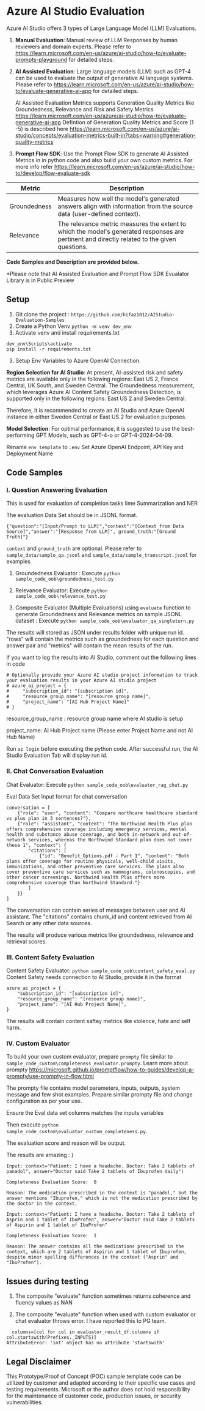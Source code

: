 # Azure AI Studio Evaluation
Azure AI Studio offers 3 types of Large Language Model (LLM) Evaluations.

1. **Manual Evaluation**: Manual review of LLM Responses by human reviewers and domain experts. Please refer to https://learn.microsoft.com/en-us/azure/ai-studio/how-to/evaluate-prompts-playground for detailed steps.

2. **AI Assisted Evaluation**: Large language models (LLM) such as GPT-4 can be used to evaluate the output of generative AI language systems. Please refer to https://learn.microsoft.com/en-us/azure/ai-studio/how-to/evaluate-generative-ai-app for detailed steps.

    AI Assisted Evaluation Metrics supports Generation Quality Metrics like Groundedness, Relevance and Risk and Safety Metrics https://learn.microsoft.com/en-us/azure/ai-studio/how-to/evaluate-generative-ai-app 
    Defintion of Generation Quality Metrics and Score (1 -5) is described here https://learn.microsoft.com/en-us/azure/ai-studio/concepts/evaluation-metrics-built-in?tabs=warning#generation-quality-metrics

3. **Prompt Flow SDK**: Use the Prompt Flow SDK to generate AI Assisted Metrics in in python code and also build your own custom metrics. For more info refer https://learn.microsoft.com/en-us/azure/ai-studio/how-to/develop/flow-evaluate-sdk 

| Metric    | Description |
|----------|----------|
|   Groundedness  |  Measures how well the model's generated answers align with information from the source data (user-defined context). |
|   Relevance  |   The relevance metric measures the extent to which the model's generated responses are pertinent and directly related to the given questions. |

**Code Samples and Description are provided below.** 

*Please note that AI Assisted Evaluation and Prompt Flow SDK Evualator Library is in Public Preview

## Setup
1. Git clone the project : `https://github.com/hifaz1012/AIStudio-Evaluation-Samples`
2. Create a Python Venv ```python -m venv dev_env```
2. Activate venv and install requirements.txt
```
dev_env\Scripts\activate
pip install -r requirements.txt
```
3. Setup Env Variables to Azure OpenAI Connection.

**Region Selection for AI Studio**: At present, AI-assisted risk and safety metrics are available only in the following regions: East US 2, France Central, UK South, and Sweden Central. The Groundedness measurement, which leverages Azure AI Content Safety Groundedness Detection, is supported only in the following regions: East US 2 and Sweden Central.

Therefore, it is recommended to create an AI Studio and Azure OpenAI instance in either Sweden Central or East US 2 for evaluation purposes.

**Model Selection**: For optimal performance, it is suggested to use the best-performing GPT Models, such as GPT-4-o or GPT-4-2024-04-09.

Rename `env_template` to `.env`
Set Azure OpenAI Endpoint, API Key and Deployment Name

## Code Samples

### I. Question Answering Evaluation
This is used for evaluation of completion tasks lime Summarization and NER

The evaluation Data Set should be in JSONL format.

```
{"question":"[Input/Prompt to LLM]","context":"[Context from Data Source]","answer":"[Response from LLM]", ground_truth:"[Ground Truth]"}
```

`context` and `ground_truth` are optional.
Please refer to `sample_data/sample_qa.jsonl` and `sample_data/sample_transcript.jsonl` for examples

1. Groundedness Evaluator : Execute `python sample_code_oob\groundedness_test.py`

2. Relevance Evaluator: Execute `python sample_code_oob\relevance_test.py`

3. Composite Evaluator (Multiple Evaluations) using `evaluate` function to generate Groundedness and Relevance metrics on sample JSONL dataset : Execute `python sample_code_oob\evaluator_qa_singleturn.py`

The results will stored as JSON under results folder with unique run id. "rows" will contain the metrics such as groundedness for each question and answer pair and "metrics" will contain the mean results of the run.

If you want to log the results into AI Studio, comment out the following lines in code
```
# Optionally provide your Azure AI studio project information to track your evaluation results in your Azure AI studio project
# azure_ai_project = {
#     "subscription_id": "[subscription id]",
#     "resource_group_name": "[resource group name]",
#     "project_name": "[AI Hub Project Name]"
# }
```

resource_group_name : resource group name where AI studio is setup

project_name: AI Hub Project name (Please enter Project Name and not AI Hub Name)

Run `az login` before executing the python code. After successful run, the AI Studio Evaluation Tab will display run id.

### II. Chat Conversation Evaluation

Chat Evaluator: Execute `python sample_code_oob\evaluator_rag_chat.py`

Eval Data Set Input format for chat conversation
```
conversation = [
    {"role": "user", "content": "Compare northcare healthcare standard vs plus plan in 3 sentences?"},
    {"role": "assistant", "content": "The Northwind Health Plus plan offers comprehensive coverage including emergency services, mental health and substance abuse coverage, and both in-network and out-of-network services, whereas the Northwind Standard plan does not cover these 1", "context": {
        "citations": [
            {"id": "Benefit_Options.pdf - Part 1", "content": "Both plans offer coverage for routine physicals, well-child visits, immunizations, and other preventive care services. The plans also cover preventive care services such as mammograms, colonoscopies, and other cancer screenings. Northwind Health Plus offers more comprehensive coverage than Northwind Standard."}
        ]
    }}
]
```
The conversation can contain series of messages between user and AI assistant. The "citations" contains chunk_id and content retrieved from AI Search or any other data sources.

The results will produce various metrics like groundedness, relevance and retrieval scores.

### III. Content Safety Evaluation
Content Safety Evaluator: `python sample_code_oob\content_safety_eval.py`
Content Safety needs connection to AI Studio, provide it in the format
```
azure_ai_project = {
    "subscription_id": "[subscription id]",
    "resource_group_name": "[resource group name]",
    "project_name": "[AI Hub Project Name]",
}
```
The results will contain content saftey metrics like violence, hate and self harm.

### IV. Custom Evaluator
To build your own custom evaluator, prepare `prompty` file similar to `sample_code_custom\completeness_evaluator.prompty`. Learn more about prompty https://microsoft.github.io/promptflow/how-to-guides/develop-a-prompty/use-prompty-in-flow.html

The prompty file contains model parameters, inputs, outputs, system message and few shot examples. Prepare similar prompty file and change configuration as per your use.

Ensure the Eval data set columns matches the inputs variables

Then execute `python sample_code_custom\evaluator_custom_completeness.py`. 

The evaluation score and reason will be output.

The results are amazing : )

```
Input: context="Patient: I have a headache. Doctor: Take 2 tablets of panadol", answer="Doctor said Take 2 tablets of Ibuprofen daily")

Completeness Evaluation Score:  0

Reason: The medication prescribed in the context is "panadol," but the answer mentions "Ibuprofen," which is not the medication prescribed by the doctor in the context.
```

```
Input: context="Patient: I have a headache. Doctor: Take 2 tablets of Asprin and 1 tablet of IbuProfen", answer="Doctor said Take 2 tablets of Aspirin and 1 tablet of IbuProfen"

Completeness Evaluation Score:  1

Reason: The answer contains all the medications prescribed in the context, which are 2 tablets of Aspirin and 1 tablet of Ibuprofen, despite minor spelling differences in the context ("Asprin" and "IbuProfen").
```

## Issues during testing
1. The composite "evaluate" function sometimes returns coherence and fluency values as NAN

2. The composite "evaluate" function when used with custom evaluator or chat evaluator throws error. I have reported this to PG team.
```
  columns=[col for col in evaluator_result_df.columns if col.startswith(Prefixes._INPUTS)]
AttributeError: 'int' object has no attribute 'startswith'
```
## Legal Disclaimer
This Prototype/Proof of Concept (POC) sample template code can be utilized by customer and adapted according to their specific use cases and testing requirements. Microsoft or the author does not hold responsibility for the maintenance of customer code, production issues, or security vulnerabilities.

